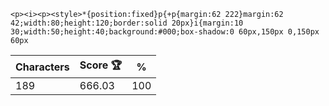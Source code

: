 `<p><i><p><style>*{position:fixed}p{+p{margin:62 222}margin:62 42;width:80;height:120;border:solid 20px}i{margin:10 30;width:50;height:40;background:#000;box-shadow:0 60px,150px 0,150px 60px`

| Characters | Score 🏆 | %   |
| ---------- | -------- | --- |
| 189        | 666.03   | 100 |
